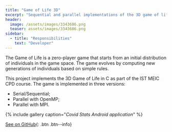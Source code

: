 ```yaml
---
title: "Game of Life 3D"
excerpt: "Sequential and parallel implementations of the 3D game of life in C, using different parallelization techniques."
header:
  image: /assets/images/3343686.png
  teaser: assets/images/3343686.png
sidebar:
  - title: "Responsibilities"
    text: "Developer"
---
```


The Game of Life is a zero-player game that starts from an initial distribution of individuals in the game space. The game evolves by computing new generations of individuals based on simple rules.

This project implements the 3D Game of Life in C as part of the IST MEIC CPD course. The game is implemented in three versions:
- Serial/Sequential;
- Parallel with OpenMP;
- Parallel with MPI.

{% include gallery caption="<em>Covid Stats Android application</em>" %}

[See on GitHub](https://github.com/MiguelRocha2001/Parallel-3D-Game-of-Life){: .btn .btn--info}
